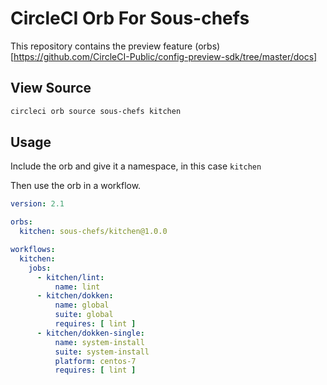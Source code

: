 # CircleCI Orb For Sous-chefs
This repository contains the preview feature (orbs)[https://github.com/CircleCI-Public/config-preview-sdk/tree/master/docs]

## View Source

```bash
circleci orb source sous-chefs kitchen
```

## Usage

Include the orb and give it a namespace, in this case `kitchen`

Then use the orb in a workflow. 

```yaml
version: 2.1

orbs:
  kitchen: sous-chefs/kitchen@1.0.0

workflows:
  kitchen:
    jobs:
      - kitchen/lint:
          name: lint
      - kitchen/dokken:
          name: global
          suite: global
          requires: [ lint ]
      - kitchen/dokken-single:
          name: system-install
          suite: system-install
          platform: centos-7
          requires: [ lint ]
```
